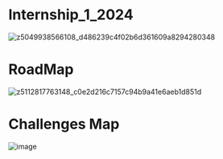 # Internship_1_2024
![z5049938566108_d486239c4f02b6d361609a8294280348](https://github.com/HuuVan17052002/Internship_1_2024/assets/161009620/e5ed65c8-03bb-4e4a-a715-d7eefe8b6d59)
# RoadMap
![z5112817763148_c0e2d216c7157c94b9a41e6aeb1d851d](https://github.com/Zero17052002/Internship_1_2024/assets/161009620/424af1fa-af4c-4e4a-a60d-dcf71bc20eca)
# Challenges Map
![image](https://github.com/Zero17052002/Internship_1_2024/assets/161009620/57e6682c-6e64-4d63-91f5-6375c7745f96)

